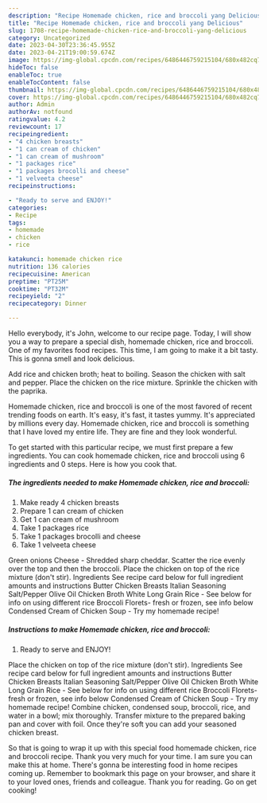 ```yaml
---
description: "Recipe Homemade chicken, rice and broccoli yang Delicious"
title: "Recipe Homemade chicken, rice and broccoli yang Delicious"
slug: 1708-recipe-homemade-chicken-rice-and-broccoli-yang-delicious
category: Uncategorized
date: 2023-04-30T23:36:45.955Z
date: 2023-04-21T19:00:59.674Z
image: https://img-global.cpcdn.com/recipes/6486446759215104/680x482cq70/homemade-chicken-rice-and-broccoli-recipe-main-photo.jpg
hideToc: false
enableToc: true
enableTocContent: false
thumbnail: https://img-global.cpcdn.com/recipes/6486446759215104/680x482cq70/homemade-chicken-rice-and-broccoli-recipe-main-photo.jpg
cover: https://img-global.cpcdn.com/recipes/6486446759215104/680x482cq70/homemade-chicken-rice-and-broccoli-recipe-main-photo.jpg
author: Admin
authorAv: notfound
ratingvalue: 4.2
reviewcount: 17
recipeingredient:
- "4 chicken breasts"
- "1 can cream of chicken"
- "1 can cream of mushroom"
- "1 packages rice"
- "1 packages brocolli and cheese"
- "1 velveeta cheese"
recipeinstructions:

- "Ready to serve and ENJOY!"
categories:
- Recipe
tags:
- homemade
- chicken
- rice

katakunci: homemade chicken rice 
nutrition: 136 calories
recipecuisine: American
preptime: "PT25M"
cooktime: "PT32M"
recipeyield: "2"
recipecategory: Dinner

---
```



Hello everybody, it's John, welcome to our recipe page. Today, I will show you a way to prepare a special dish, homemade chicken, rice and broccoli. One of my favorites food recipes. This time, I am going to make it a bit tasty. This is gonna smell and look delicious.

Add rice and chicken broth; heat to boiling. Season the chicken with salt and pepper. Place the chicken on the rice mixture. Sprinkle the chicken with the paprika.

Homemade chicken, rice and broccoli is one of the most favored of recent trending foods on earth. It's easy, it's fast, it tastes yummy. It's appreciated by millions every day. Homemade chicken, rice and broccoli is something that I have loved my entire life. They are fine and they look wonderful.


To get started with this particular recipe, we must first prepare a few ingredients. You can cook homemade chicken, rice and broccoli using 6 ingredients and 0 steps. Here is how you cook that.

<!--inarticleads1-->

##### The ingredients needed to make Homemade chicken, rice and broccoli:

1. Make ready 4 chicken breasts
1. Prepare 1 can cream of chicken
1. Get 1 can cream of mushroom
1. Take 1 packages rice
1. Take 1 packages brocolli and cheese
1. Take 1 velveeta cheese


Green onions Cheese - Shredded sharp cheddar. Scatter the rice evenly over the top and then the broccoli. Place the chicken on top of the rice mixture (don&#39;t stir). Ingredients See recipe card below for full ingredient amounts and instructions Butter Chicken Breasts Italian Seasoning Salt/Pepper Olive Oil Chicken Broth White Long Grain Rice - See below for info on using different rice Broccoli Florets- fresh or frozen, see info below Condensed Cream of Chicken Soup - Try my homemade recipe! 

<!--inarticleads2-->

##### Instructions to make Homemade chicken, rice and broccoli:


1. Ready to serve and ENJOY!

Place the chicken on top of the rice mixture (don&#39;t stir). Ingredients See recipe card below for full ingredient amounts and instructions Butter Chicken Breasts Italian Seasoning Salt/Pepper Olive Oil Chicken Broth White Long Grain Rice - See below for info on using different rice Broccoli Florets- fresh or frozen, see info below Condensed Cream of Chicken Soup - Try my homemade recipe! Combine chicken, condensed soup, broccoli, rice, and water in a bowl; mix thoroughly. Transfer mixture to the prepared baking pan and cover with foil. Once they&#39;re soft you can add your seasoned chicken breast. 

So that is going to wrap it up with this special food homemade chicken, rice and broccoli recipe. Thank you very much for your time. I am sure you can make this at home. There's gonna be interesting food in home recipes coming up. Remember to bookmark this page on your browser, and share it to your loved ones, friends and colleague. Thank you for reading. Go on get cooking!
